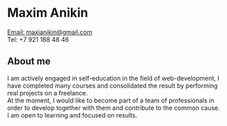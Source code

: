 # Maxim Anikin 

[Email: maxianikin@gmail.com](maxianikin@gmail.com) <br>
Tel: +7 921 188 48 46

## About me

I am actively engaged in self-education in the field of web-development, I have completed many courses and consolidated the result by performing real projects on a freelance. <br>
At the moment, I would like to become part of a team of professionals in order to develop together with them and contribute to the common cause.<br>
I am open to learning and focused on results.

